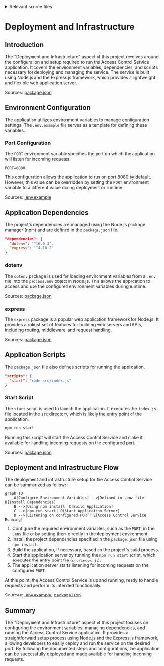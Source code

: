 <details>
<summary>Relevant source files</summary>

The following files were used as context for generating this wiki page:

- [.env.example](https://github.com/agattani123/access-control-service/blob/main/.env.example)
- [package.json](https://github.com/agattani123/access-control-service/blob/main/package.json)

</details>

# Deployment and Infrastructure

## Introduction

The "Deployment and Infrastructure" aspect of this project revolves around the configuration and setup required to run the Access Control Service application. It covers the environment variables, dependencies, and scripts necessary for deploying and managing the service. The service is built using Node.js and the Express.js framework, which provides a lightweight and flexible web application server.

Sources: [package.json](https://github.com/agattani123/access-control-service/blob/main/package.json)

## Environment Configuration

The application utilizes environment variables to manage configuration settings. The `.env.example` file serves as a template for defining these variables.

### Port Configuration

The `PORT` environment variable specifies the port on which the application will listen for incoming requests.

```
PORT=8080
```

This configuration allows the application to run on port 8080 by default. However, this value can be overridden by setting the `PORT` environment variable to a different value during deployment or runtime.

Sources: [.env.example](https://github.com/agattani123/access-control-service/blob/main/.env.example)

## Application Dependencies

The project's dependencies are managed using the Node.js package manager (npm) and are defined in the `package.json` file.

```json
"dependencies": {
  "dotenv": "^16.0.3",
  "express": "^4.18.2"
}
```

### dotenv

The `dotenv` package is used for loading environment variables from a `.env` file into the `process.env` object in Node.js. This allows the application to access and use the configured environment variables during runtime.

Sources: [package.json](https://github.com/agattani123/access-control-service/blob/main/package.json)

### express

The `express` package is a popular web application framework for Node.js. It provides a robust set of features for building web servers and APIs, including routing, middleware, and request handling.

Sources: [package.json](https://github.com/agattani123/access-control-service/blob/main/package.json)

## Application Scripts

The `package.json` file also defines scripts for running the application.

```json
"scripts": {
  "start": "node src/index.js"
}
```

### Start Script

The `start` script is used to launch the application. It executes the `index.js` file located in the `src` directory, which is likely the entry point of the application.

```bash
npm run start
```

Running this script will start the Access Control Service and make it available for handling incoming requests on the configured port.

Sources: [package.json](https://github.com/agattani123/access-control-service/blob/main/package.json)

## Deployment and Infrastructure Flow

The deployment and infrastructure setup for the Access Control Service can be summarized as follows:

```mermaid
graph TD
    A[Configure Environment Variables] -->|Defined in .env file| B[Install Dependencies]
    B -->|Using npm install| C[Build Application]
    C -->|npm run start| D[Start Application Server]
    D -->|Listening on configured PORT| E[Access Control Service Running]
```

1. Configure the required environment variables, such as the `PORT`, in the `.env` file or by setting them directly in the deployment environment.
2. Install the project dependencies specified in the `package.json` file using `npm install`.
3. Build the application, if necessary, based on the project's build process.
4. Start the application server by running the `npm run start` script, which executes the entry point file (`src/index.js`).
5. The application server starts listening for incoming requests on the configured `PORT`.

At this point, the Access Control Service is up and running, ready to handle requests and perform its intended functionality.

Sources: [.env.example](https://github.com/agattani123/access-control-service/blob/main/.env.example), [package.json](https://github.com/agattani123/access-control-service/blob/main/package.json)

## Summary

The "Deployment and Infrastructure" aspect of this project focuses on configuring the environment variables, managing dependencies, and running the Access Control Service application. It provides a straightforward setup process using Node.js and the Express.js framework, allowing developers to easily deploy and run the service on the desired port. By following the documented steps and configurations, the application can be successfully deployed and made available for handling incoming requests.